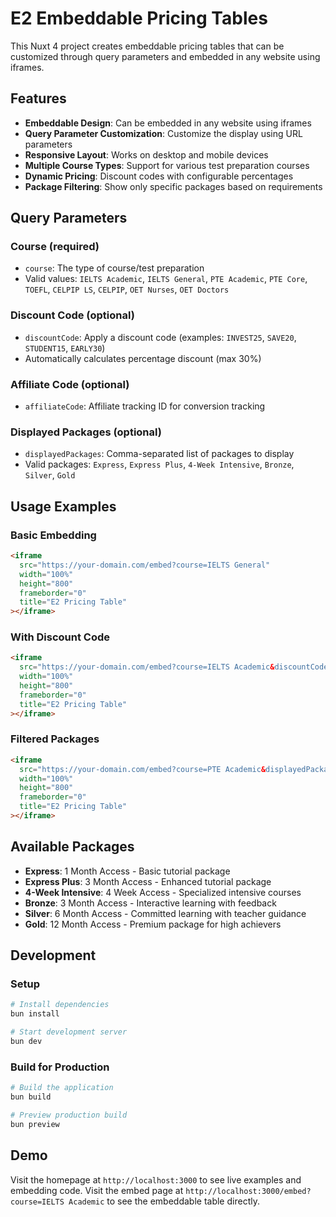 # E2 Embeddable Pricing Tables

This Nuxt 4 project creates embeddable pricing tables that can be customized through query parameters and embedded in any website using iframes.

## Features

- **Embeddable Design**: Can be embedded in any website using iframes
- **Query Parameter Customization**: Customize the display using URL parameters
- **Responsive Layout**: Works on desktop and mobile devices
- **Multiple Course Types**: Support for various test preparation courses
- **Dynamic Pricing**: Discount codes with configurable percentages
- **Package Filtering**: Show only specific packages based on requirements

## Query Parameters

### Course (required)

- `course`: The type of course/test preparation
- Valid values: `IELTS Academic`, `IELTS General`, `PTE Academic`, `PTE Core`, `TOEFL`, `CELPIP LS`, `CELPIP`, `OET Nurses`, `OET Doctors`

### Discount Code (optional)

- `discountCode`: Apply a discount code (examples: `INVEST25`, `SAVE20`, `STUDENT15`, `EARLY30`)
- Automatically calculates percentage discount (max 30%)

### Affiliate Code (optional)

- `affiliateCode`: Affiliate tracking ID for conversion tracking

### Displayed Packages (optional)

- `displayedPackages`: Comma-separated list of packages to display
- Valid packages: `Express`, `Express Plus`, `4-Week Intensive`, `Bronze`, `Silver`, `Gold`

## Usage Examples

### Basic Embedding

```html
<iframe
  src="https://your-domain.com/embed?course=IELTS General"
  width="100%"
  height="800"
  frameborder="0"
  title="E2 Pricing Table"
></iframe>
```

### With Discount Code

```html
<iframe
  src="https://your-domain.com/embed?course=IELTS Academic&discountCode=INVEST25&affiliateCode=ABC123"
  width="100%"
  height="800"
  frameborder="0"
  title="E2 Pricing Table"
></iframe>
```

### Filtered Packages

```html
<iframe
  src="https://your-domain.com/embed?course=PTE Academic&displayedPackages=Bronze,Silver,Gold"
  width="100%"
  height="800"
  frameborder="0"
  title="E2 Pricing Table"
></iframe>
```

## Available Packages

- **Express**: 1 Month Access - Basic tutorial package
- **Express Plus**: 3 Month Access - Enhanced tutorial package
- **4-Week Intensive**: 4 Week Access - Specialized intensive courses
- **Bronze**: 3 Month Access - Interactive learning with feedback
- **Silver**: 6 Month Access - Committed learning with teacher guidance
- **Gold**: 12 Month Access - Premium package for high achievers

## Development

### Setup

```bash
# Install dependencies
bun install

# Start development server
bun dev
```

### Build for Production

```bash
# Build the application
bun build

# Preview production build
bun preview
```

## Demo

Visit the homepage at `http://localhost:3000` to see live examples and embedding code.
Visit the embed page at `http://localhost:3000/embed?course=IELTS Academic` to see the embeddable table directly.
